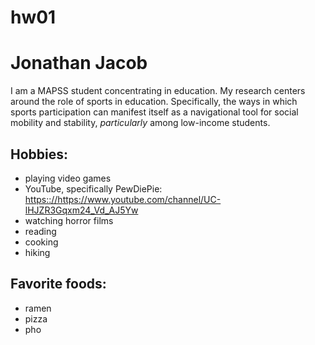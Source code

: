 # hw01 
# **Jonathan Jacob**
I am a MAPSS student concentrating in education. My research centers around the role of sports in education. Specifically, the ways in which sports participation can manifest itself as a navigational tool for social mobility and stability, *particularly* among low-income students. 
  
## **Hobbies:**
  
  - playing video games
  - YouTube, specifically PewDiePie: <https:://https://www.youtube.com/channel/UC-lHJZR3Gqxm24_Vd_AJ5Yw>  
  - watching horror films
  - reading
  - cooking
  - hiking
  
## **Favorite foods:**  
  - ramen  
  - pizza  
  - pho  